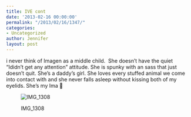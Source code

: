 ```yaml
---
title: IVE cont
date: '2013-02-16 00:00:00'
permalink: "/2013/02/16/1347/"
categories:
- Uncategorized
author: Jennifer
layout: post
---
```


i never think of Imagen as a middle child. &nbsp;She doesn&#8217;t have the quiet &#8220;Ididn&#8217;t get any attention&#8221; attitude. She is spunky with an sass that just doesn&#8217;t quit. She&#8217;s a daddy&#8217;s girl. She loves every stuffed animal we come into contact with and she never falls asleep without kissing both of my eyelids. She&#8217;s my Ima 🙂 <figure style="width: 1536px" class="wp-caption alignnone">

![IMG_1308](http://static1.squarespace.com/static/50db6bb3e4b015296cd43789/50dfa5b1e4b0dc6320e0b5ea/50dfa5b3e4b0dc6320e0b8fd/1363551073571//img.jpg)<figcaption class="wp-caption-text">IMG_1308</figcaption></figure>

